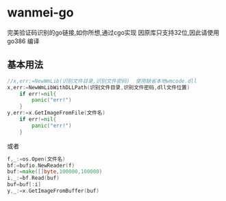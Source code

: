 # wanmei-go
完美验证码识别的go链接,如你所想,通过cgo实现
因原库只支持32位,因此请使用go386 编译
## 基本用法
``` go
//x,err:=NewWmLib(识别文件目录,识别文件密码)  使用缺省本地wmcode.dll
x,err:=NewWmLibWithDLLPath(识别文件目录,识别文件密码,dll文件位置)
	if err!=nil{
		panic("err!")
	}
y,err:=x.GetImageFromFile(文件名)
	if err!=nil{
		panic("err!")
	}
```
	
或者
``` go
f,_:=os.Open(文件名)
bf:=bufio.NewReader(f)
buf:=make([]byte,100000,100000)
i,_:=bf.Read(buf)
buf=buf[:i]
y,_:=x.GetImageFromBuffer(buf)
```
